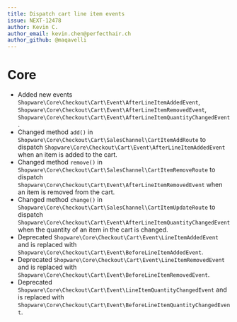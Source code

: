 ```yaml
---
title: Dispatch cart line item events
issue: NEXT-12478
author: Kevin C.
author_email: kevin.chen@perfecthair.ch
author_github: @maqavelli
---
```

# Core
* Added new events `Shopware\Core\Checkout\Cart\Event\AfterLineItemAddedEvent`, `Shopware\Core\Checkout\Cart\Event\AfterLineItemRemovedEvent`, `Shopware\Core\Checkout\Cart\Event\AfterLineItemQuantityChangedEvent`.
* Changed method `add()` in `Shopware\Core\Checkout\Cart\SalesChannel\CartItemAddRoute` to dispatch `Shopware\Core\Checkout\Cart\Event\AfterLineItemAddedEvent` when an item is added to the cart.
* Changed method `remove()` in `Shopware\Core\Checkout\Cart\SalesChannel\CartItemRemoveRoute` to dispatch `Shopware\Core\Checkout\Cart\Event\AfterLineItemRemovedEvent` when an item is removed from the cart.
* Changed method `change()` in `Shopware\Core\Checkout\Cart\SalesChannel\CartItemUpdateRoute` to dispatch `Shopware\Core\Checkout\Cart\Event\AfterLineItemQuantityChangedEvent` when the quantity of an item in the cart is changed.
* Deprecated `Shopware\Core\Checkout\Cart\Event\LineItemAddedEvent` and is replaced with `Shopware\Core\Checkout\Cart\Event\BeforeLineItemAddedEvent`.
* Deprecated `Shopware\Core\Checkout\Cart\Event\LineItemRemovedEvent` and is replaced with `Shopware\Core\Checkout\Cart\Event\BeforeLineItemRemovedEvent`.
* Deprecated `Shopware\Core\Checkout\Cart\Event\LineItemQuantityChangedEvent` and is replaced with `Shopware\Core\Checkout\Cart\Event\BeforeLineItemQuantityChangedEvent`.
